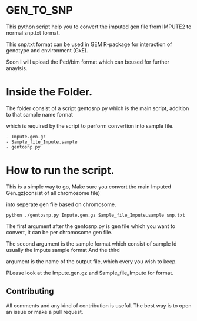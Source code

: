 # GEN_TO_SNP


This python script help you to convert the imputed gen file from IMPUTE2 to normal snp.txt format.

This snp.txt format can be used in GEM R-package for interaction of genotype and environment (GxE). 

Soon I will upload the Ped/bim format which can beused for further anaylsis.




# Inside the Folder.

The folder consist of a script gentosnp.py which is the main script, addition to that sample name format 

which is required by the script to perform convertion into sample file.
    
    - Impute.gen.gz
    - Sample_file_Impute.sample
    - gentosnp.py




# How to run the script.

This is a simple way to go, Make sure you convert the main Imputed Gen.gz(consist of all chromosome file)

into seperate gen file based on chromosome.

```
python ./gentosnp.py Impute.gen.gz Sample_file_Impute.sample snp.txt

```

The first argument after the gentosnp.py is gen file which you want to convert, it can be per chromosome gen file. 

The second argument is the sample format which consist of sample Id usually the Impute sample format And the third

argument is the name of the output file, which every you wish to keep.


PLease look at the Impute.gen.gz and Sample_file_Impute for format.




## Contributing

All comments and any kind of contribution is useful. The best way is to open an issue or make a pull request.
